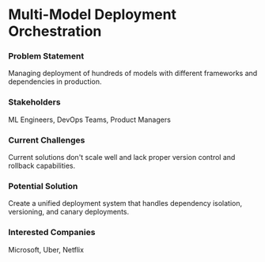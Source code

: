 # Multi-Model Deployment Orchestration

### Problem Statement
Managing deployment of hundreds of models with different frameworks and dependencies in production.

### Stakeholders
ML Engineers, DevOps Teams, Product Managers

### Current Challenges
Current solutions don't scale well and lack proper version control and rollback capabilities.

### Potential Solution
Create a unified deployment system that handles dependency isolation, versioning, and canary deployments.

### Interested Companies
Microsoft, Uber, Netflix